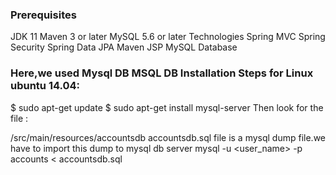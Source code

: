 ### Prerequisites
JDK 11
Maven 3 or later
MySQL 5.6 or later
Technologies
Spring MVC
Spring Security
Spring Data JPA
Maven
JSP
MySQL
Database
### Here,we used Mysql DB MSQL DB Installation Steps for Linux ubuntu 14.04:

$ sudo apt-get update
$ sudo apt-get install mysql-server
Then look for the file :

/src/main/resources/accountsdb
accountsdb.sql file is a mysql dump file.we have to import this dump to mysql db server
mysql -u <user_name> -p accounts < accountsdb.sql
